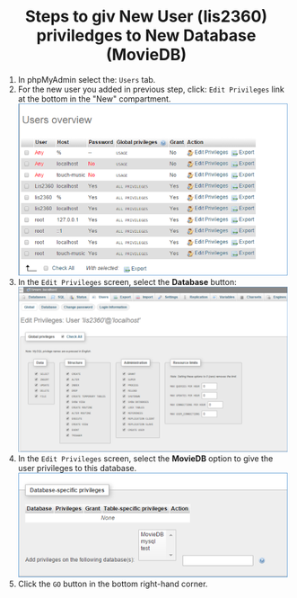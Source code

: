 <center><h1>Steps to giv New User (lis2360) priviledges to New Database (MovieDB)</h1></center>


<ol>
<li>In phpMyAdmin select the:  <code>Users</code> tab. </li>
<li>For the new user you added in previous step, click: <code>Edit Privileges</code> link at the bottom in the "New" compartment. </li>

<center>
<img src=".guides/img/userView.png" />
</center>


<li>In the <code>Edit Privileges</code> screen, select the <b>Database</b> button:

<center>
<img src=".guides/img/editUser.png" />
</center>
</li>

<li>In the <code>Edit Privileges</code> screen, select the <b>MovieDB</b> option to give the user privileges to this database.
<center>
<img src=".guides/img/DBSelection.png" />
</center>
</li>

<li> Click the <code>GO</code> button in the bottom right-hand corner.</li>

</ol>